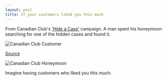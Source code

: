 ```yaml
---
layout: post
title: If your customers liked you this much
---
```


From Canadian Club's ['Hide a Case'](https://derykmakgill.com/commonplace/2019/04/10/2/) campaign. A man spent his honeymoon searching for one of the hidden cases and found it.

![Canadian Club Customer](commonplace/assets/images/Canadian-Club-Customer.png)

[Source](https://news.google.com/newspapers?nid=888&dat=19790922&id=7v0NAAAAIBAJ&sjid=cnwDAAAAIBAJ&pg=4363,5384836&hl=en)

![Canadian Club Honeymoon](assets/images/Canadian-Club-Honeymoon.png)

Imagine having customers who liked you this much.
